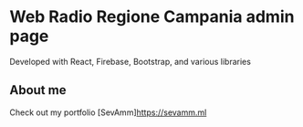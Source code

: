 # Web Radio Regione Campania admin page

Developed with React, Firebase, Bootstrap, and various libraries

## About me

Check out my portfolio [SevAmm]https://sevamm.ml
